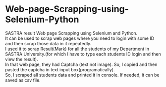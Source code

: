 # Web-page-Scrapping-using-Selenium-Python
SASTRA result Web page Scrapping using Selenium and Python.\
It can be used to scrap web pages where you need to login with some ID and then scrap those data in it repeatedly.\
I used it to scrap Result(Mark) for all the students of my Department in SASTRA University.(for which I have to type each students ID login and then view the result).\
In that web page, they had Captcha (text not image). So, I copied and then pasted the captcha in text input box(programatically).\
So, I scraped all students data and printed it in console. If needed, it can be saved as csv file. 
